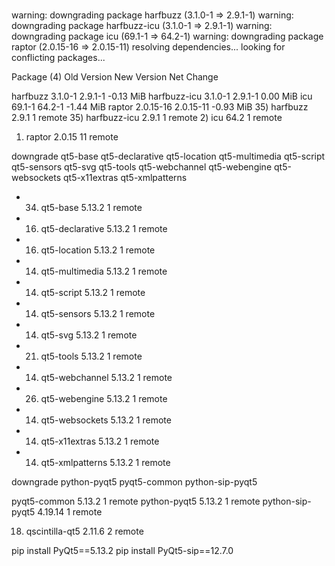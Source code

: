 #
warning: downgrading package harfbuzz (3.1.0-1 => 2.9.1-1)
warning: downgrading package harfbuzz-icu (3.1.0-1 => 2.9.1-1)
warning: downgrading package icu (69.1-1 => 64.2-1)
warning: downgrading package raptor (2.0.15-16 => 2.0.15-11)
resolving dependencies...
looking for conflicting packages...

Package (4)   Old Version  New Version  Net Change

harfbuzz      3.1.0-1      2.9.1-1       -0.13 MiB
harfbuzz-icu  3.1.0-1      2.9.1-1        0.00 MiB
icu           69.1-1       64.2-1        -1.44 MiB
raptor        2.0.15-16    2.0.15-11     -0.93 MiB
   35)  harfbuzz    2.9.1  1  remote
   35)  harfbuzz-icu    2.9.1  1  remote
    2)  icu    64.2  1  remote
   1)  raptor    2.0.15  11  remote




downgrade qt5-base qt5-declarative qt5-location qt5-multimedia qt5-script qt5-sensors qt5-svg qt5-tools qt5-webchannel qt5-webengine qt5-websockets qt5-x11extras qt5-xmlpatterns
+   34)  qt5-base    5.13.2           1  remote
+  16)  qt5-declarative    5.13.2          1  remote
+  16)  qt5-location    5.13.2       1  remote
+  14)  qt5-multimedia    5.13.2       1  remote

+  14)  qt5-script    5.13.2       1  remote

+  14)  qt5-sensors    5.13.2       1  remote

+  14)  qt5-svg    5.13.2          1  remote

+  21)  qt5-tools    5.13.2          1  remote

+  14)  qt5-webchannel    5.13.2       1  remote
+  26)  qt5-webengine    5.13.2       1  remote

+  14)  qt5-websockets    5.13.2       1  remote
+  14)  qt5-x11extras    5.13.2       1  remote
+  14)  qt5-xmlpatterns    5.13.2       1  remote




downgrade python-pyqt5 pyqt5-common python-sip-pyqt5

pyqt5-common    5.13.2  1  remote
python-pyqt5    5.13.2  1  remote
python-sip-pyqt5    4.19.14  1  remote

18)  qscintilla-qt5    2.11.6  2  remote



pip install PyQt5==5.13.2
pip install PyQt5-sip==12.7.0
